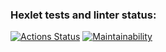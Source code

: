 ### Hexlet tests and linter status:
[![Actions Status](https://github.com/daevv/frontend-project-11/workflows/hexlet-check/badge.svg)](https://github.com/daevv/frontend-project-11/actions)
[![Maintainability](https://api.codeclimate.com/v1/badges/4a18e42ff4d381568d4e/maintainability)](https://codeclimate.com/github/daevv/frontend-project-11/maintainability)